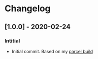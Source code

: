 # Changelog

## [1.0.0] - 2020-02-24

### Intitial

- Initial commit. Based on my [parcel build](https://github.com/Bcdo/tailwind-boiler)
